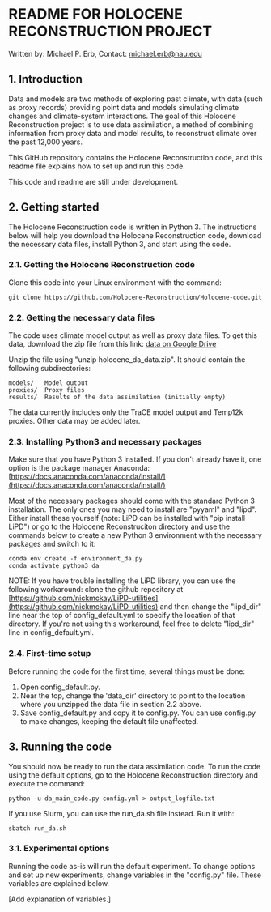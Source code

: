 # README FOR HOLOCENE RECONSTRUCTION PROJECT
Written by: Michael P. Erb, Contact: michael.erb@nau.edu

## 1. Introduction

Data and models are two methods of exploring past climate, with data (such as proxy records) providing point data and models simulating climate changes and climate-system interactions.  The goal of this Holocene Reconstruction project is to use data assimilation, a method of combining information from proxy data and model results, to reconstruct climate over the past 12,000 years.

This GitHub repository contains the Holocene Reconstruction code, and this readme file explains how to set up and run this code.

This code and readme are still under development.

## 2. Getting started

The Holocene Reconstruction code is written in Python 3.  The instructions below will help you download the Holocene Reconstruction code, download the necessary data files, install Python 3, and start using the code.

### 2.1. Getting the Holocene Reconstruction code

Clone this code into your Linux environment with the command:

    git clone https://github.com/Holocene-Reconstruction/Holocene-code.git

### 2.2. Getting the necessary data files

The code uses climate model output as well as proxy data files.  To get this data, download the zip file from this link: [data on Google Drive](https://drive.google.com/file/d/1Iqfbpa4mhoIw_ccKYzfljkkTTz47HKzJ/view?usp=sharing)

Unzip the file using "unzip holocene_da_data.zip".  It should contain the following subdirectories:

    models/   Model output
    proxies/  Proxy files
    results/  Results of the data assimilation (initially empty)

The data currently includes only the TraCE model output and Temp12k proxies.  Other data may be added later.

### 2.3. Installing Python3 and necessary packages

Make sure that you have Python 3 installed.  If you don't already have it, one option is the package manager Anaconda: [https://docs.anaconda.com/anaconda/install/](https://docs.anaconda.com/anaconda/install/)

Most of the necessary packages should come with the standard Python 3 installation.  The only ones you may need to install are "pyyaml" and "lipd".  Either install these yourself (note: LiPD can be installed with "pip install LiPD") or go to the Holocene Reconstruciton directory and use the commands below to create a new Python 3 environment with the necessary packages and switch to it:

    conda env create -f environment_da.py
    conda activate python3_da

NOTE: If you have trouble installing the LiPD library, you can use the following workaround: clone the github repository at [https://github.com/nickmckay/LiPD-utilities](https://github.com/nickmckay/LiPD-utilities) and then change the "lipd_dir" line near the top of config_default.yml to specify the location of that directory.  If you're not using this workaround, feel free to delete "lipd_dir" line in config_default.yml.

### 2.4. First-time setup

Before running the code for the first time, several things must be done:
 1. Open config_default.py.
 2. Near the top, change the 'data_dir' directory to point to the location where you unzipped the data file in section 2.2 above.
 3. Save config_default.py and copy it to config.py.  You can use config.py to make changes, keeping the default file unaffected.

## 3. Running the code

You should now be ready to run the data assimilation code.  To run the code using the default options, go to the Holocene Reconstruction directory and execute the command:

    python -u da_main_code.py config.yml > output_logfile.txt

If you use Slurm, you can use the run_da.sh file instead.  Run it with:

    sbatch run_da.sh

### 3.1. Experimental options

Running the code as-is will run the default experiment.  To change options and set up new experiments, change variables in the "config.py" file.  These variables are explained below.

[Add explanation of variables.]

